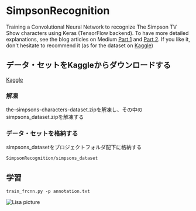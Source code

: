 # SimpsonRecognition

Training a Convolutional Neural Network to recognize The Simpson TV Show characters using Keras (TensorFlow backend).
To have more detailed explanations, see the blog articles on Medium [Part 1](https://medium.com/alex-attia-blog/the-simpsons-character-recognition-using-keras-d8e1796eae36) and [Part 2](https://medium.com/alex-attia-blog/the-simpsons-characters-recognition-and-detection-part-2-c44f9d5abf37). If you like it, don't hesitate to recommend it (as for the dataset on [Kaggle](https://www.kaggle.com/alexattia/the-simpsons-characters-dataset))

## データ・セットをKaggleからダウンロードする

[Kaggle](https://www.kaggle.com/alexattia/the-simpsons-characters-dataset)

### 解凍

the-simpsons-characters-dataset.zipを解凍し、その中のsimpsons_dataset.zipを解凍する

### データ・セットを格納する
simpsons_datasetをプロジェクトフォルダ配下に格納する

`SimpsonRecognition/simpsons_dataset`

## 学習
`train_frcnn.py -p annotation.txt`

![Lisa picture](https://github.com/alexattia/SimpsonRecognition/blob/master/pics/mapple_lisa.png)
